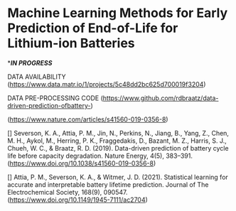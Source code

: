 # Machine Learning Methods for Early Prediction of End-of-Life for Lithium-ion Batteries

********IN PROGRESS*******

DATA AVAILABILITY
(https://www.data.matr.io/1/projects/5c48dd2bc625d700019f3204)

DATA PRE-PROCESSING CODE
(https://www.github.com/rdbraatz/data-driven-prediction-ofbattery-)

(https://www.nature.com/articles/s41560-019-0356-8)

[] Severson, K. A., Attia, P. M., Jin, N., Perkins, N., Jiang, B., Yang, Z., Chen, M. H., Aykol, M., Herring, P. K., Fraggedakis, D., Bazant, M. Z., Harris, S. J., Chueh, W. C., & Braatz, R. D. (2019). Data-driven prediction of battery cycle life before capacity degradation. Nature Energy, 4(5), 383–391. (https://www.doi.org/10.1038/s41560-019-0356-8)

[] Attia, P. M., Severson, K. A., & Witmer, J. D. (2021). Statistical learning for accurate and interpretable battery lifetime prediction. Journal of The Electrochemical Society, 168(9), 090547. (https://www.doi.org/10.1149/1945-7111/ac2704)

